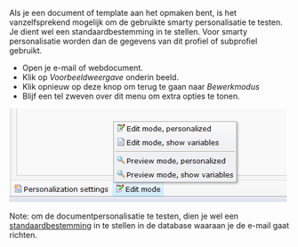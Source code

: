 Als je een document of template aan het opmaken bent, is het
vanzelfsprekend mogelijk om de gebruikte smarty personalisatie te
testen. Je dient wel een standaardbestemming in te stellen. Voor smarty
personalisatie worden dan de gegevens van dit profiel of subprofiel
gebruikt.

-   Open je e-mail of webdocument.
-   Klik op *Voorbeeldweergave* onderin beeld.
-   Klik opnieuw op deze knop om terug te gaan naar *Bewerkmodus*
-   Blijf een tel zweven over dit menu om extra opties te tonen.

![Edit and preview mode](../images/preview.png)

Note: om de documentpersonalisatie te testen, dien je wel een
[standaardbestemming](./standaardbestemming-instellen-of-wijzigen.md)
in te stellen in de database waaraan je de e-mail gaat richten.
